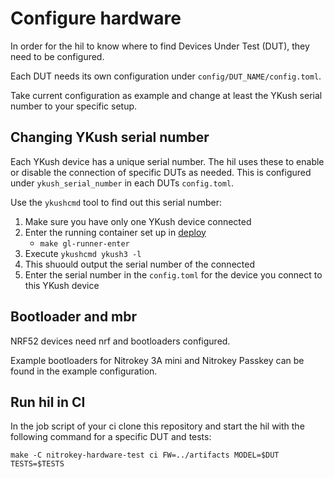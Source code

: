 # Configure hardware
In order for the hil to know where to find Devices Under Test (DUT), they need to be configured.

Each DUT needs its own configuration under `config/DUT_NAME/config.toml`. 

Take current configuration as example and change at least the YKush serial number to your specific setup.

## Changing YKush serial number
Each YKush device has a unique serial number. The hil uses these to enable or disable the connection of specific DUTs as needed.
This is configured under `ykush_serial_number` in each DUTs `config.toml`.

Use the `ykushcmd` tool to find out this serial number:

1. Make sure you have only one YKush device connected 
2. Enter the running container set up in [deploy](/doc/deploy.md)
    - `make gl-runner-enter`
3. Execute `ykushcmd ykush3 -l`
4. This shuould output the serial number of the connected 
5. Enter the serial number in the `config.toml` for the device you connect to this YKush device

## Bootloader and mbr
NRF52 devices need nrf and bootloaders configured.

Example bootloaders for Nitrokey 3A mini and Nitrokey Passkey can be found in the example configuration.

## Run hil in CI
In the job script of your ci clone this repository and start the hil with the following command for a specific DUT and tests:

`make -C nitrokey-hardware-test ci FW=../artifacts MODEL=$DUT TESTS=$TESTS`
